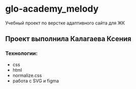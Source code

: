 # glo-academy_melody
Учебный проект по верстке адаптивного сайта для ЖК
## Проект выполнила Калагаева Ксения
### Технологии:
 - css
 - html
 - normalize.css
 - работа с SVG и figma
